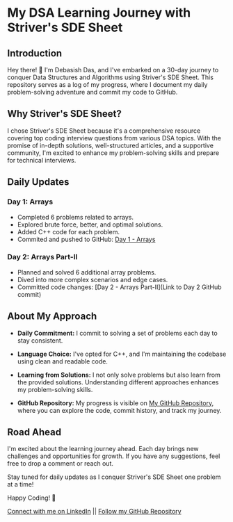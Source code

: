 # My DSA Learning Journey with Striver's SDE Sheet

## Introduction

Hey there! 👋 I'm Debasish Das, and I've embarked on a 30-day journey to conquer Data Structures and Algorithms using Striver's SDE Sheet. This repository serves as a log of my progress, where I document my daily problem-solving adventure and commit my code to GitHub.

## Why Striver's SDE Sheet?

I chose Striver's SDE Sheet because it's a comprehensive resource covering top coding interview questions from various DSA topics. With the promise of in-depth solutions, well-structured articles, and a supportive community, I'm excited to enhance my problem-solving skills and prepare for technical interviews.

## Daily Updates

### Day 1: Arrays
- Completed 6 problems related to arrays.
- Explored brute force, better, and optimal solutions.
- Added C++ code for each problem.
- Commited and pushed to GitHub: [Day 1 - Arrays](https://github.com/Unstable108/Striver-SDE-Sheet-30-Days/tree/main/Day%201)

### Day 2: Arrays Part-II
- Planned and solved 6 additional array problems.
- Dived into more complex scenarios and edge cases.
- Committed code changes: [Day 2 - Arrays Part-II](Link to Day 2 GitHub commit)


## About My Approach

- **Daily Commitment:** I commit to solving a set of problems each day to stay consistent.
  
- **Language Choice:** I've opted for C++, and I'm maintaining the codebase using clean and readable code.

- **Learning from Solutions:** I not only solve problems but also learn from the provided solutions. Understanding different approaches enhances my problem-solving skills.

- **GitHub Repository:** My progress is visible on [My GitHub Repository](https://github.com/Unstable108/Striver-SDE-Sheet-30-Days), where you can explore the code, commit history, and track my journey.

## Road Ahead

I'm excited about the learning journey ahead. Each day brings new challenges and opportunities for growth. If you have any suggestions, feel free to drop a comment or reach out.

Stay tuned for daily updates as I conquer Striver's SDE Sheet one problem at a time!

Happy Coding! 🚀

[Connect with me on LinkedIn](https://www.linkedin.com/in/debasish-das-092503149/) || [Follow my GitHub Repository](https://github.com/unstable108/)
